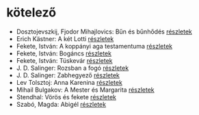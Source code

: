 # kötelező

- Dosztojevszkij, Fjodor Mihajlovics: Bűn és bűnhődés [részletek](../_details/Dosztojevszkij%2C%20Fjodor%20Mihajlovics.md#id_346)
- Erich Kästner: A két Lotti [részletek](../_details/Erich%20K%C3%A4stner.md#id_1199)
- Fekete, István: A koppányi aga testamentuma [részletek](../_details/Fekete%2C%20Istv%C3%A1n.md#id_723)
- Fekete, István: Bogáncs [részletek](../_details/Fekete%2C%20Istv%C3%A1n.md#id_266)
- Fekete, István: Tüskevár [részletek](../_details/Fekete%2C%20Istv%C3%A1n.md#id_121)
- J. D. Salinger: Rozsban a fogó [részletek](../_details/J.%20D.%20Salinger.md#id_1409)
- J. D. Salinger: Zabhegyező [részletek](../_details/J.%20D.%20Salinger.md#id_561)
- Lev Tolsztoj: Anna Karenina [részletek](../_details/Lev%20Tolsztoj.md#id_778)
- Mihail Bulgakov: A Mester és Margarita [részletek](../_details/Mihail%20Bulgakov.md#id_275)
- Stendhal: Vörös és fekete [részletek](../_details/Stendhal.md#id_562)
- Szabó, Magda: Abigél [részletek](../_details/Szab%C3%B3%2C%20Magda.md#id_1338)